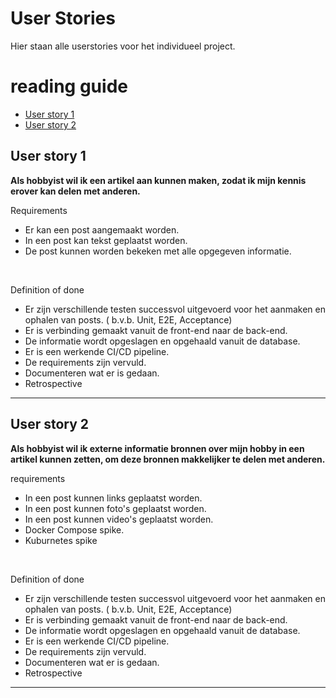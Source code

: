 # User Stories
Hier staan alle userstories voor het individueel project.

# reading guide
- [User story 1](#user-story-1)
- [User story 2](#user-story-2)

## User story 1
**Als hobbyist wil ik een artikel aan kunnen maken, zodat ik mijn kennis erover kan delen met anderen.**

Requirements
- Er kan een post aangemaakt worden.
- In een post kan tekst geplaatst worden.
- De post kunnen worden bekeken met alle opgegeven informatie.

<br>

Definition of done
- Er zijn verschillende testen successvol uitgevoerd voor het aanmaken en ophalen van posts. ( b.v.b. Unit, E2E, Acceptance)
- Er is verbinding gemaakt vanuit de front-end naar de back-end.
- De informatie wordt opgeslagen en opgehaald vanuit de database.
- Er is een werkende CI/CD pipeline.
- De requirements zijn vervuld.
- Documenteren wat er is gedaan.
- Retrospective
-----------------------

## User story 2
**Als hobbyist wil ik externe informatie bronnen over mijn hobby in een artikel kunnen zetten, om deze bronnen makkelijker te delen met anderen.**

requirements
- In een post kunnen links geplaatst worden.
- In een post kunnen foto's geplaatst worden.
- In een post kunnen video's geplaatst worden.
- Docker Compose spike.
- Kuburnetes spike

<br>

Definition of done
- Er zijn verschillende testen successvol uitgevoerd voor het aanmaken en ophalen van posts. ( b.v.b. Unit, E2E, Acceptance)
- Er is verbinding gemaakt vanuit de front-end naar de back-end.
- De informatie wordt opgeslagen en opgehaald vanuit de database.
- Er is een werkende CI/CD pipeline.
- De requirements zijn vervuld.
- Documenteren wat er is gedaan.
- Retrospective
-----------------------